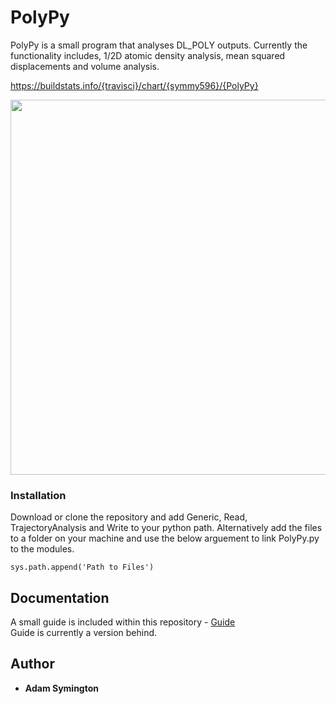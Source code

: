 # PolyPy

PolyPy is a small program that analyses DL_POLY outputs. Currently the functionality includes, 1/2D atomic density analysis, mean squared displacements and volume analysis. 
  
https://buildstats.info/{travisci}/chart/{symmy596}/{PolyPy}

  

<p align="center">
  <img width="920" height="600" src="https://github.com/symmy596/PolyPy/blob/master/Plots/Pic.png">
</p>


### Installation

Download or clone the repository and add Generic, Read, TrajectoryAnalysis and Write to your python path. Alternatively add the files to a folder on your machine and use the below arguement to link PolyPy.py to the modules.

```
sys.path.append('Path to Files')
```

## Documentation  
  
A small guide is included within this repository - [Guide](https://github.com/symmy596/PolyPy/blob/master/Guide.md)  
Guide is currently a version behind.

## Author
 * **Adam Symington** 
